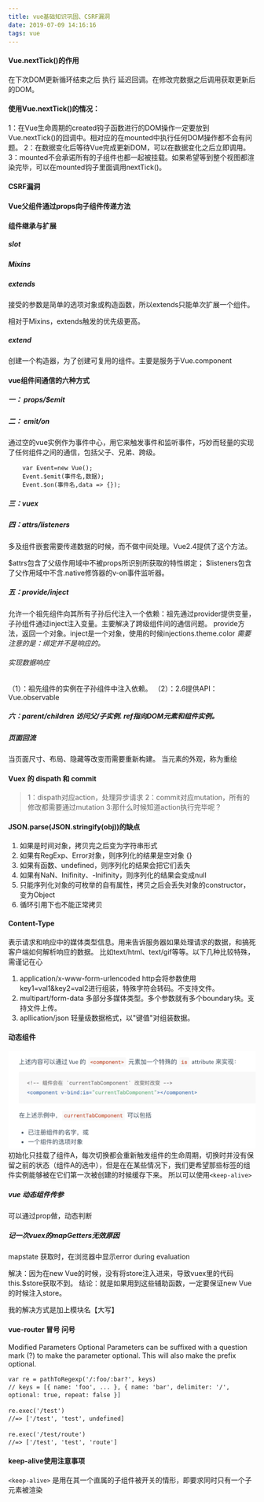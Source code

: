 ```yaml
---
title: vue基础知识巩固、CSRF漏洞
date: 2019-07-09 14:16:16
tags: vue
---
```

#### Vue.nextTick()的作用
在下次DOM更新循环结束之后 执行 延迟回调。在修改完数据之后调用获取更新后的DOM。
#### 使用Vue.nextTick()的情况：
1：在Vue生命周期的created钩子函数进行的DOM操作一定要放到Vue.nextTick()的回调中。相对应的在mounted中执行任何DOM操作都不会有问题。
2：在数据变化后等待Vue完成更新DOM，可以在数据变化之后立即调用。
3：mounted不会承诺所有的子组件也都一起被挂载。如果希望等到整个视图都渲染完毕，可以在mounted钩子里面调用nextTick()。

#### CSRF漏洞

#### Vue父组件通过props向子组件传递方法

#### 组件继承与扩展

##### slot
##### Mixins
##### extends 
接受的参数是简单的选项对象或构造函数，所以extends只能单次扩展一个组件。

相对于Mixins，extends触发的优先级更高。
##### extend
创建一个构造器，为了创建可复用的组件。主要是服务于Vue.component

#### 
#### vue组件间通信的六种方式

##### 一： props/$emit

##### 二： $emit/$on
通过空的vue实例作为事件中心，用它来触发事件和监听事件，巧妙而轻量的实现了任何组件之间的通信，包括父子、兄弟、跨级。
```
    var Event=new Vue();
    Event.$emit(事件名,数据);
    Event.$on(事件名,data => {});
```
##### 三：vuex

##### 四：$attrs/$listeners
多及组件嵌套需要传递数据的时候，而不做中间处理。Vue2.4提供了这个方法。

$attrs包含了父级作用域中不被props所识别所获取的特性绑定；
$listeners包含了父作用域中不含.native修饰器的v-on事件监听器。
##### 五：provide/inject
允许一个祖先组件向其所有子孙后代注入一个依赖：祖先通过provider提供变量，子孙组件通过inject注入变量。主要解决了跨级组件间的通信问题。
provide方法，返回一个对象。inject是一个对象，使用的时候injections.theme.color
*需要注意的是：绑定并不是响应的。*

###### 实现数据响应
（1）：祖先组件的实例在子孙组件中注入依赖。
（2）：2.6提供API：Vue.observable

##### 六：$parent/$children 访问父/子实例. ref指向DOM元素和组件实例。


##### 页面回流
当页面尺寸、布局、隐藏等改变而需要重新构建。
当元素的外观，称为重绘

#### Vuex 的 dispath 和 commit

> 1：dispath对应action，处理异步请求
> 2：commit对应mutation，所有的修改都需要通过mutation
> 3:那什么时候知道action执行完毕呢？

#### JSON.parse(JSON.stringify(obj))的缺点

1. 如果是时间对象，拷贝完之后变为字符串形式
2. 如果有RegExp、Error对象，则序列化的结果是空对象 {}
3. 如果有函数、undefined，则序列化的结果会把它们丢失
4. 如果有NaN、Inifinity、-Inifinity，则序列化的结果会变成null
5. 只能序列化对象的可枚举的自有属性，拷贝之后会丢失对象的constructor，变为Object
6. 循环引用下也不能正常拷贝
   
#### Content-Type

表示请求和响应中的媒体类型信息。用来告诉服务器如果处理请求的数据，和搞死客户端如何解析响应的数据。
比如text/html、text/gif等等。以下几种比较特殊，需谨记在心

1. application/x-www-form-urlencoded
    http会将参数使用key1=val1&key2=val2进行组装，特殊字符会转码。不支持文件。
2. multipart/form-data
    多部分多媒体类型。多个参数就有多个boundary块。支持文件上传。
3. apllication/json
   轻量级数据格式，以"键值"对组装数据。

#### 动态组件
![用法](vue基础知识巩固/dongtaizujian.png)
初始化只挂载了组件A，每次切换都会重新触发组件的生命周期，切换时并没有保留之前的状态（组件A的选中），但是在在某些情况下，我们更希望那些标签的组件实例能够被在它们第一次被创建的时候缓存下来。
所以可以使用```<keep-alive> ```
 ##### vue 动态组件传参
 可以通过prop做，动态判断

 ##### 记一次vuex的mapGetters无效原因
 mapstate  获取时，在浏览器中显示error during evaluation

解决：因为在new Vue的时候，没有将store注入进来，导致vuex里的代码this.$store获取不到。
结论：就是如果用到这些辅助函数，一定要保证new Vue的时候注入store。

我的解决方式是加上模块名【大写】


#### vue-router 冒号 问号
Modified Parameters
Optional
Parameters can be suffixed with a question mark (?) to make the parameter optional. This will also make the prefix optional.
```
var re = pathToRegexp('/:foo/:bar?', keys)
// keys = [{ name: 'foo', ... }, { name: 'bar', delimiter: '/', optional: true, repeat: false }]

re.exec('/test')
//=> ['/test', 'test', undefined]

re.exec('/test/route')
//=> ['/test', 'test', 'route']

```

#### keep-alive使用注意事项
```<keep-alive>``` 是用在其一个直属的子组件被开关的情形，即要求同时只有一个子元素被渲染